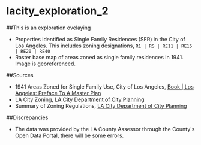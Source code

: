 # lacity_exploration_2

##This is an exploration ovelaying
* Properties identified as Single Family Residences (SFR) in the City of Los Angeles. This includes zoning designations, `R1 | RS | RE11 | RE15 | RE20 | RE40` 
* Raster base map of areas zoned as single family residences in 1941. Image is georeferenced.

##Sources
* 1941 Areas Zoned for Single Family Use, City of Los Angeles, [Book | Los Angeles: Preface To A Master Plan](http://www.worldcat.org/oclc/3428529) 
* LA City Zoning, [LA City Department of City Planning](http://planning.lacity.org/)
* Summary of Zoning Regulations, [LA City Department of City Planning](http://planning.lacity.org/zone_code/Appendices/sum_of_zone.pdf)

##Discrepancies
* The data was provided by the LA County Assessor through the County's Open Data Portal, there will be some errors.
